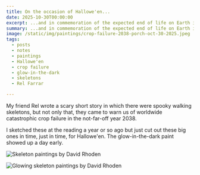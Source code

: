 ```yaml
---
title: On the occasion of Hallowe'en...
date: 2025-10-30T00:00:00
excerpt: ...and in commemoration of the expected end of life on Earth in 2038.
summary: ...and in commemoration of the expected end of life on Earth in 2038.
image: /static/img/paintings/crop-failure-2038-porch-oct-30-2025.jpeg
tags:
  - posts
  - notes
  - paintings
  - Hallowe'en
  - crop failure
  - glow-in-the-dark
  - skeletons
  - Rel Farrar

---
```


My friend Rel wrote a scary short story in which there were spooky walking skeletons, but not only that, they came to warn us of worldwide catastrophic crop failure in the not-far-off year 2038.

I sketched these at the reading a year or so ago but just cut out these big ones in time, just in time, for Hallowe'en. The glow-in-the-dark paint showed up a day early.


![Skeleton paintings by David Rhoden](/static/img/paintings/crop-failure-2038-porch-oct-30-2025.jpeg)

![Glowing skeleton paintings by David Rhoden](/static/img/paintings/crop-failure-2038-porch-glowing-oct-30-2025.jpeg)